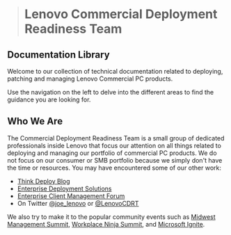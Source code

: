 ># Lenovo Commercial Deployment Readiness Team

## Documentation Library <!-- {docsify-ignore} -->
Welcome to our collection of technical documentation related to deploying, patching and managing Lenovo Commercial PC products.

Use the navigation on the left to delve into the different areas to find the guidance you are looking for.

## Who We Are <!-- {docsify-ignore} -->
The Commercial Deployment Readiness Team is a small group of dedicated professionals inside Lenovo that focus our attention on all things related to deploying and managing our portfolio of commercial PC products.  We do not focus on our consumer or SMB portfolio because we simply don't have the time or resources.  You may have encountered some of our other work:
- [Think Deploy Blog](https://thinkdeploy.blogspot.com)
- [Enterprise Deployment Solutions]()
- [Enterprise Client Management Forum]()
- On Twitter [@joe_lenovo](https://www.twitter.com/joe_lenovo) or [@LenovoCDRT](https://www.twitter.com/LenovoCDRT)

We also try to make it to the popular community events such as [Midwest Management Summit](https://mmsmoa.com/), [Workplace Ninja Summit](https://www.wpninjas.ch/), and [Microsoft Ignite](https://myignite.microsoft.com/home).